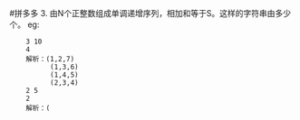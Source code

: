 #拼多多
3. 由N个正整数组成单调递增序列，相加和等于S。这样的字符串由多少个。
eg:
 
        3 10
        4
        解析：(1,2,7)
              (1,3,6)
              (1,4,5)
              (2,3,4)
        2 5
        2
        解析：(
    
